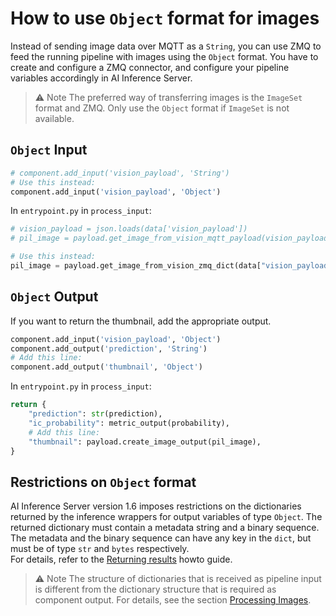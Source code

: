 <!--
SPDX-FileCopyrightText: Copyright (C) 2020 - 2024 Siemens AG
SPDX-FileCopyrightText: Copyright (C) 2020-2024 Siemens AG

SPDX-License-Identifier: MIT
-->

# How to use `Object` format for images

Instead of sending image data over MQTT as a `String`, you can use ZMQ to feed the running pipeline with images using the `Object` format.
You have to create and configure a ZMQ connector, and configure your pipeline variables accordingly in AI Inference Server.

> ⚠️ Note
The preferred way of transferring images is the `ImageSet` format and ZMQ. Only use the `Object` format if `ImageSet` is not available.

## `Object` Input

```python
# component.add_input('vision_payload', 'String')
# Use this instead:
component.add_input('vision_payload', 'Object')
```

In `entrypoint.py` in `process_input`:

```python
# vision_payload = json.loads(data['vision_payload'])
# pil_image = payload.get_image_from_vision_mqtt_payload(vision_payload)

# Use this instead:
pil_image = payload.get_image_from_vision_zmq_dict(data["vision_payload"])
```

## `Object` Output

If you want to return the thumbnail, add the appropriate output.

```python
component.add_input('vision_payload', 'Object')
component.add_output('prediction', 'String')
# Add this line:
component.add_output('thumbnail', 'Object')
```

In `entrypoint.py` in `process_input`:

```python
return {
    "prediction": str(prediction),
    "ic_probability": metric_output(probability),
    # Add this line:
    "thumbnail": payload.create_image_output(pil_image),
}
```

## Restrictions on `Object` format

AI Inference Server version 1.6 imposes restrictions on the dictionaries returned by the inference wrappers for output variables of type `Object`. The returned dictionary must contain a metadata string and a binary sequence. The metadata and the binary sequence can have any key in the `dict`, but must be of type `str` and `bytes` respectively.\
For details, refer to the [Returning results](./06-return-processing-results.md) howto guide.

> ⚠️ Note
The structure of dictionaries that is received as pipeline input is different from the dictionary
structure that is required as component output. For details, see the section [Processing Images](./11-process-images.md).
